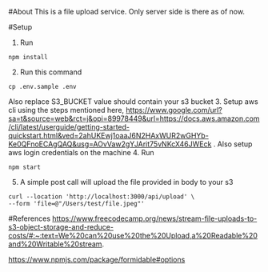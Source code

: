 #About
This is a file upload service. Only server side is there as of now.

#Setup
1. Run
```
npm install
```
2. Run this command 
```
cp .env.sample .env
```
Also replace S3_BUCKET value should contain your s3 bucket
3. Setup aws cli using the steps mentioned here, https://www.google.com/url?sa=t&source=web&rct=j&opi=89978449&url=https://docs.aws.amazon.com/cli/latest/userguide/getting-started-quickstart.html&ved=2ahUKEwj1oaaJ6N2HAxWUR2wGHYb-Ke0QFnoECAgQAQ&usg=AOvVaw2gYJArit75vNKcX46JWEck . Also setup aws login credentials on the machine
4. Run
```
npm start
```
5. A simple post call will upload the file provided in body to your s3
```
curl --location 'http://localhost:3000/api/upload' \
--form 'file=@"/Users/test/file.jpeg"'
```

#References
https://www.freecodecamp.org/news/stream-file-uploads-to-s3-object-storage-and-reduce-costs/#:~:text=We%20can%20use%20the%20Upload,a%20Readable%20and%20Writable%20stream.

https://www.npmjs.com/package/formidable#options